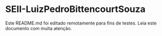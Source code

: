 # SEII-LuizPedroBittencourtSouza
Este README.md foi editado remotamente para fins de testes.
Leia este documento com muita atenção.
